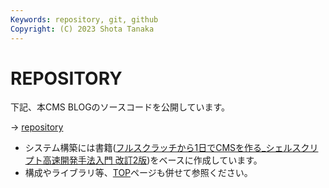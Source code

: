 ```yaml
---
Keywords: repository, git, github
Copyright: (C) 2023 Shota Tanaka
---
```


# REPOSITORY

下記、本CMS BLOGのソースコードを公開しています。

→ <a href="https://github.com/shotatanakait/cms" target="_blank" rel="noopener noreferrer">repository</a>

- システム構築には書籍([フルスクラッチから1日でCMSを作る_シェルスクリプト高速開発手法入門 改訂2版](https://amzn.to/3Xb5HNH))をベースに作成しています。
- 構成やライブラリ等、[TOP](https://cms.shotatanaka.org/)ページも併せて参照ください。
